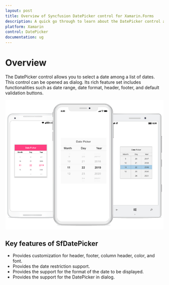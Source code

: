 ```yaml
---
layout: post
title: Overview of Syncfusion DatePicker control for Xamarin.Forms
description: A quick go through to learn about the DatePicker control and the key features available in Syncfusion DatePicker control for Xamarin.Forms. 
platform: Xamarin
control: DatePicker
documentation: ug
---
```


# Overview

The DatePicker control allows you to select a date among a list of dates. This control can be opened as dialog. Its rich feature set includes functionalities such as date range, date format, header, footer, and default validation buttons.

![OverView of SfDatePicker](images/GettingStatrted_DatePicker.png)

## Key features of SfDatePicker

* Provides customization for header, footer, column header, color, and font.
* Provides the date restriction support.
* Provides the support for the format of the date to be displayed.
* Provides the support for the DatePicker in dialog.

